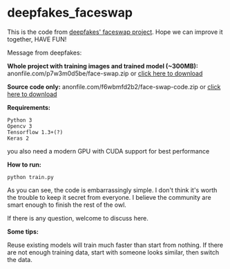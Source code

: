 # deepfakes_faceswap
This is the code from [deepfakes' faceswap project](https://www.reddit.com/user/deepfakes/).
Hope we can improve it together, HAVE FUN!

Message from deepfakes:

**Whole project with training images and trained model (~300MB):**
anonfile.com/p7w3m0d5be/face-swap.zip or [click here to download](http://anonfile.com/p7w3m0d5be/face-swap.zip)

**Source code only:**
anonfile.com/f6wbmfd2b2/face-swap-code.zip or [click here to download](http://anonfile.com/f6wbmfd2b2/face-swap-code.zip)

**Requirements:**

    Python 3
    Opencv 3
    Tensorflow 1.3+(?)
    Keras 2

you also need a modern GPU with CUDA support for best performance

**How to run:**

    python train.py

As you can see, the code is embarrassingly simple. I don't think it's worth the trouble to keep it secret from everyone.
I believe the community are smart enough to finish the rest of the owl.

If there is any question, welcome to discuss here.

**Some tips:**

Reuse existing models will train much faster than start from nothing.
If there are not enough training data, start with someone looks similar, then switch the data.
